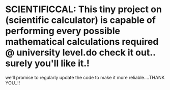 # SCIENTIFICCAL: This tiny project on (scientific calculator) is capable of performing every possible mathematical calculations required @ university level.do check it out.. surely you'll like it.!
we'll promise to regularly update the code to make it more reliable....THANK YOU..!!
